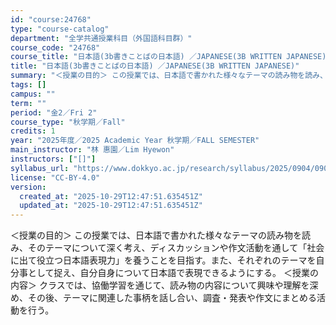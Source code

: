 ```yaml
---
id: "course:24768"
type: "course-catalog"
department: "全学共通授業科目（外国語科目群）"
course_code: "24768"
course_title: "日本語(3b書きことばの日本語) ／JAPANESE(3B WRITTEN JAPANESE)"
title: "日本語(3b書きことばの日本語) ／JAPANESE(3B WRITTEN JAPANESE)"
summary: "＜授業の目的＞ この授業では、日本語で書かれた様々なテーマの読み物を読み、そのテーマについて深く考え、ディスカッションや作文活動を通して「社会に出て役立つ日本語表現力」を養うことを目指す。また、それぞれのテーマを自分事として捉え、自分自身に…"
tags: []
campus: ""
term: ""
period: "金2／Fri 2"
course_type: "秋学期／Fall"
credits: 1
year: "2025年度／2025 Academic Year 秋学期／FALL SEMESTER"
main_instructor: "林 惠園／Lim Hyewon"
instructors: ["[]"]
syllabus_url: "https://www.dokkyo.ac.jp/research/syllabus/2025/0904/0904_24768_ja_JP.html"
license: "CC-BY-4.0"
version:
  created_at: "2025-10-29T12:47:51.635451Z"
  updated_at: "2025-10-29T12:47:51.635451Z"
---
```

＜授業の目的＞ この授業では、日本語で書かれた様々なテーマの読み物を読み、そのテーマについて深く考え、ディスカッションや作文活動を通して「社会に出て役立つ日本語表現力」を養うことを目指す。また、それぞれのテーマを自分事として捉え、自分自身について日本語で表現できるようにする。 ＜授業の内容＞ クラスでは、協働学習を通じて、読み物の内容について興味や理解を深め、その後、テーマに関連した事柄を話し合い、調査・発表や作文にまとめる活動を行う。
